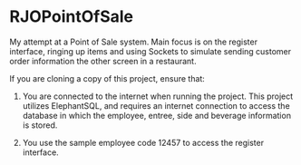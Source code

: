 # RJOPointOfSale
My attempt at a Point of Sale system. Main focus is on the register interface, ringing up items and using Sockets to simulate sending customer order information the other screen in a restaurant. 


If you are cloning a copy of this project, ensure that:

1) You are connected to the internet when running the project. This project utilizes ElephantSQL, and requires an internet connection to access the database in which the employee, entree, side and beverage information is stored. 

2) You use the sample employee code 12457 to access the register interface. 
